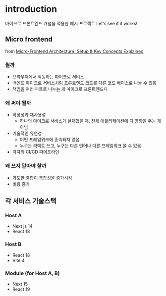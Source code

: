 # introduction

마이크로 프론트엔드 개념을 적용한 예시 프로젝트
Let's see if it works!

## Micro frontend

from [Micro-Frontend Architecture: Setup & Key Concepts Explained](https://youtu.be/OmLsV8Dljzo?si=aVDT2NpCB1Hl2kfo)

### 뭘까

- 브라우저에서 작동하는 마이크로 서비스
- 백엔드 마이크로 서비스처럼 프론트엔드 코드를 다른 코드 베이스로 나눌 수 있음
- 책임을 여러 파트로 나누는 게 마이크로 프론트엔드다

### 왜 써야 될까

- 확장성과 재사용성
  - 하나의 마이크로 서비스가 실패했을 때, 전체 애플리케이션에 다 영향을 주는 게 아님
- 기술적인 유연성
  - 어떤 프레임워크에 종속되지 않음
  - 누구는 리액트 쓰고, 누구는 다른 언어나 다른 프레임워크 쓸 수 있음
- 각자의 CI/CD 파이프라인

### 왜 쓰지 말아야 할까

- 과도한 결합이 복잡성을 증가시킴
- 비용 증가

## 각 서비스 기술스택

### Host A

- Next js 14
- React 18

### Host B

- React 18
- Vite 4

### Module (for Host A, B)

- Next 15
- React 19
